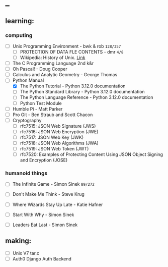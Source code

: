 # _

## learning:

### computing

  - [ ] Unix Programming Environment - bwk & rob  `128/357`
      - [ ] PROTECTION OF DATA FLE CONTENTS - dmr `4/8`
      - [ ] Wikipedia: History of Unix. [Link](https://en.wikipedia.org/wiki/History_of_Unix)
  - [ ] The C Programming Language 2nd k&r
  - [ ] Oh Pascal! - Doug Cooper
  - [ ] Calculus and Analytic Geometry - George Thomas
  - [ ] Python Manual
      - [x] The Python Tutorial - Python 3.12.0 documentation
      - [ ] The Python Standard Library - Python 3.12.0 documentation
      - [ ] The Python Language Reference - Python 3.12.0 documentation
      - [ ] Python Test Module
  - [ ] Humble Pi - Matt Parker
  - [ ] Pro Git - Ben Straub and Scott Chacon
  - [ ] Cryptography
      - [ ] rfc7515: JSON Web Signature (JWS)
      - [ ] rfc7516: JSON Web Encryption (JWE)
      - [ ] rfc7517: JSON Web Key (JWK)
      - [ ] rfc7518: JSON Web Algorithms (JWA)
      - [ ] rfc7519: JSON Web Token (JWT)
      - [ ] rfc7520:  Examples of Protecting Content Using JSON Object Signing and Encryption (JOSE)

### humanoid things

  - [ ] The Infinite Game - Simon Sinek  `89/272`
  - [ ] Don't Make Me Think - Steve Krug
  - [ ] Where Wizards Stay Up Late - Katie Hafner
  - [ ] Start With Why - Simon Sinek
  - [ ] Leaders Eat Last - Simon Sinek


## making:

  - [ ] Unix V7 tar.c
  - [ ] Auth0 Django Auth Backend

